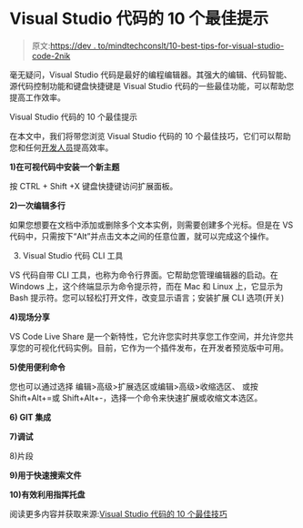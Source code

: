 # Visual Studio 代码的 10 个最佳提示

> 原文:[https://dev . to/mindtechconslt/10-best-tips-for-visual-studio-code-2nik](https://dev.to/mindtechconslt/10-best-tips-for-visual-studio-code-2nik)

毫无疑问，Visual Studio 代码是最好的编程编辑器。其强大的编辑、代码智能、源代码控制功能和键盘快捷键是 Visual Studio 代码的一些最佳功能，可以帮助您提高工作效率。

Visual Studio 代码的 10 个最佳提示

在本文中，我们将带您浏览 Visual Studio 代码的 10 个最佳技巧，它们可以帮助您和任何[开发人员](https://www.mindtechconsultancy.com/hire-asp-net-developer/)提高效率。

**1)在可视代码中安装一个新主题**

按 CTRL + Shift +X 键盘快捷键访问扩展面板。

**2)一次编辑多行**

如果您想要在文档中添加或删除多个文本实例，则需要创建多个光标。但是在 VS 代码中，只需按下“Alt”并点击文本之间的任意位置，就可以完成这个操作。

3) Visual Studio 代码 CLI 工具

VS 代码自带 CLI 工具，也称为命令行界面。它帮助您管理编辑器的启动。在 Windows 上，这个终端显示为命令提示符，而在 Mac 和 Linux 上，它显示为 Bash 提示符。您可以轻松打开文件，改变显示语言；安装扩展 CLI 选项(开关)

**4)现场分享**

VS Code Live Share 是一个新特性，它允许您实时共享您工作空间，并允许您共享您的可视化代码实例。目前，它作为一个插件发布，在开发者预览版中可用。

**5)使用便利命令**

您也可以通过选择
编辑>高级>扩展选区或编辑>高级>收缩选区、
或按 Shift+Alt+=或 Shift+Alt+-，选择一个命令来快速扩展或收缩文本选区。

**6) GIT 集成**

**7)调试**

8)片段

**9)用于快速搜索文件**

**10)有效利用指挥托盘**

阅读更多内容并获取来源:[Visual Studio 代码的 10 个最佳技巧](https://www.mindtechconsultancy.com/tips-for-visual-studio-code/)